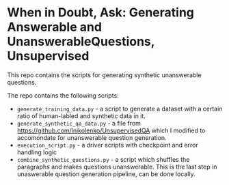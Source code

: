 # When in Doubt, Ask: Generating Answerable and UnanswerableQuestions, Unsupervised
This repo contains the scripts for generating synthetic unanswerable questions. 

The repo contains the following scripts:

- `generate_training_data.py` - a script to generate a dataset with a certain ratio of human-labled and synthetic data in it. 
- `generate_synthetic_qa_data.py` - a file from https://github.com/lnikolenko/UnsupervisedQA which I modified to accomondate for unanswerable question generation. 
- `execution_script.py` - a driver scripts with checkpoint and error handling logic
- `combine_synthetic_questions.py` - a script which shuffles the paragraphs and makes questions unanswerable. This is the last step in unaswerable question generation pipeline, can be done locally. 

